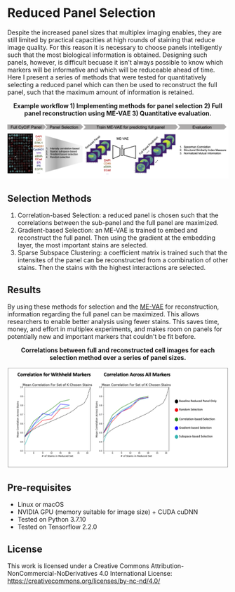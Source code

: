 # Reduced Panel Selection 
Despite the increased panel sizes that multiplex imaging enables, they are still limited by practical capacities at high rounds of staining that reduce image quality. For this reason it is necessary to choose panels intelligently such that the most biological information is obtained. Designing such panels, however, is difficult becuase it isn't always possible to know which markers will be informative and which will be reduceable ahead of time. Here I present a series of methods that were tested for quantitatively selecting a reduced panel which can then be used to reconstruct the full panel, such that the maximum amount of information is retained.

<p align='center'>
 <strong>Example workflow 1) Implementing methods for panel selection 2) Full panel reconstruction using ME-VAE 3) Quantitative evaluation.</strong>
</p> 
<p align='center'>
  <img src='src/main_panel_reduction.png' width='1000'/>
</p> 

## Selection Methods
1) Correlation-based Selection: a reduced panel is chosen such that the correlations between the sub-panel and the full panel are maximized.
2) Gradient-based Selection: an ME-VAE is trained to embed and reconstruct the full panel. Then using the gradient at the embedding layer, the most important stains are selected.
3) Sparse Subspace Clustering: a coefficient matrix is trained such that the intensites of the panel can be reconstructed from a combination of other stains. Then the stains with the highest interactions are selected.

## Results
By using these methods for selection and the [ME-VAE](https://github.com/GelatinFrogs/ME-VAE_Architecture) for reconstruction, information regarding the full panel can be maximized. This allows researchers to enable better analysis using fewer stains. This saves time, money, and effort in multiplex experiments, and makes room on panels for potentially new and important markers that couldn't be fit before.

<p align='center'>
<strong>Correlations between full and reconstructed cell images for each selection method over a series of panel sizes.</strong>
</p> 
<p align='center'>
  <img src='src/Figure8.png' width='600'/>
</p> 

## Pre-requisites
- Linux or macOS
- NVIDIA GPU (memory suitable for image size) + CUDA cuDNN
- Tested on Python 3.7.10
- Tested on Tensorflow 2.2.0

## License
 This work is licensed under a Creative Commons Attribution-NonCommercial-NoDerivatives 4.0 International License: https://creativecommons.org/licenses/by-nc-nd/4.0/
